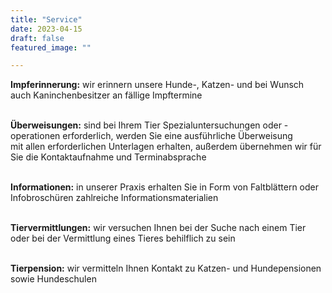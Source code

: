 ```yaml
---
title: "Service"
date: 2023-04-15
draft: false
featured_image: ""

---
```


**Impferinnerung:** wir erinnern unsere Hunde-, Katzen- und bei Wunsch auch Kaninchenbesitzer an fällige Impftermine  
<br />

**Überweisungen:** sind bei Ihrem Tier Spezialuntersuchungen oder -operationen erforderlich, werden Sie eine ausführliche Überweisung  
mit allen erforderlichen Unterlagen erhalten, außerdem übernehmen wir für Sie die Kontaktaufnahme und Terminabsprache  
<br />

**Informationen:** in unserer Praxis erhalten Sie in Form von Faltblättern oder Infobroschüren zahlreiche Informationsmaterialien  
<br />

**Tiervermittlungen:** wir versuchen Ihnen bei der Suche nach einem Tier oder bei der Vermittlung eines Tieres behilflich zu sein  
<br />

**Tierpension:** wir vermitteln Ihnen Kontakt zu Katzen- und Hundepensionen sowie Hundeschulen 
